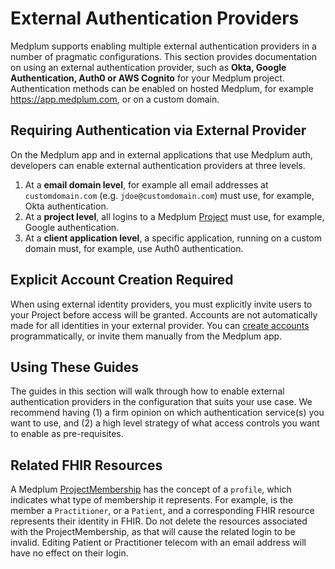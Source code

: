 # External Authentication Providers

Medplum supports enabling multiple external authentication providers in a number of pragmatic configurations. This section provides documentation on using an external authentication provider, such as **Okta, Google Authentication, Auth0 or AWS Cognito** for your Medplum project. Authentication methods can be enabled on hosted Medplum, for example https://app.medplum.com, or on a custom domain.

## Requiring Authentication via External Provider

On the Medplum app and in external applications that use Medplum auth, developers can enable external authentication providers at three levels.

1. At a **email domain level**, for example all email addresses at `customdomain.com` (e.g. `jdoe@customdomain.com`) must use, for example, Okta authentication.
2. At a **project level**, all logins to a Medplum [Project](/docs/tutorials/register#medplum-projects) must use, for example, Google authentication.
3. At a **client application level**, a specific application, running on a custom domain must, for example, use Auth0 authentication.

## Explicit Account Creation Required

When using external identity providers, you must explicitly invite users to your Project before access will be granted. Accounts are not automatically made for all identities in your external provider. You can [create accounts](/docs/auth/user-management-guide) programmatically, or invite them manually from the Medplum app.

## Using These Guides

The guides in this section will walk through how to enable external authentication providers in the configuration that suits your use case. We recommend having (1) a firm opinion on which authentication service(s) you want to use, and (2) a high level strategy of what access controls you want to enable as pre-requisites.

## Related FHIR Resources

A Medplum [ProjectMembership](/docs/api/fhir/medplum/projectmembership) has the concept of a `profile`, which indicates what type of membership it represents. For example, is the member a `Practitioner`, or a `Patient`, and a corresponding FHIR resource represents their identity in FHIR. Do not delete the resources associated with the ProjectMembership, as that will cause the related login to be invalid. Editing Patient or Practitioner telecom with an email address will have no effect on their login.
